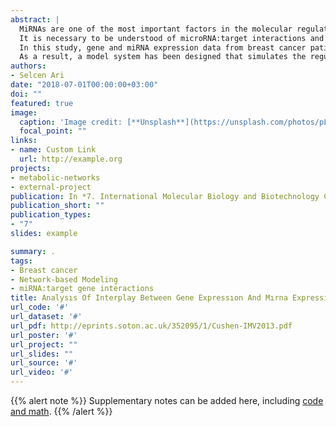 ```yaml
---
abstract: |
  MiRNAs are one of the most important factors in the molecular regulation of cancer. Since the discovery of their potential for diagnosis and treatment, studies attemped to explain interaction of miRNAs with their target genes. However, the fact that miRNAs affect multiple targets poses a challenge in miRNA:target analysis. 
  It is necessary to be understood of microRNA:target interactions and behaviors via network-based model system which includes microRNA binding and activity factors, for the identification of interactions between microRNAs and their targets. 
  In this study, gene and miRNA expression data from breast cancer patients were retrieved from TCGA and these data were integrated via miRNA:target binding data retrieved from high throughput immunoprecipitation experiments available at several databases. A model system has been developed taking into account factors that are important in miRNA:target interactions such as miRNA expression levels, gene expression level, seed type, binding energy and target site location on the gene. MiRNA:target interactions have been investigated by a network-based approach because single miRNA can have many targets and multiple miRNAs can exhibit repressive activity on one gene. In the case of a change in expression level of one the miRNA targets, recalculation of the expression levels of all the target genes interacting with that miRNA were analyzed on the network. 
  As a result, a model system has been designed that simulates the regulation mechanisms and competitive behaviors of target genes through miRNA. It is possible to calculate the changes in the expression levels of neighboring genes in the network after the change in the expression of a single gene. The examination of competing behaviors of target genes against common targets of miRNAs and cooperative activities of miRNA on the regulation of common targets on network by the model developed in this thesis study will facilitate the understanding of complex miRNA: target interactions. 
authors:
- Selcen Ari
date: "2018-07-01T00:00:00+03:00"
doi: ""
featured: true
image:
  caption: 'Image credit: [**Unsplash**](https://unsplash.com/photos/pLCdAaMFLTE)'
  focal_point: ""
links:
- name: Custom Link
  url: http://example.org
projects:
- metabolic-networks
- external-project
publication: In *7. International Molecular Biology and Biotechnology Congress*
publication_short: ""
publication_types:
- "7"
slides: example

summary: .
tags:
- Breast cancer
- Network-based Modeling
- miRNA:target gene interactions
title: Analysıs Of Interplay Between Gene Expressıon And Mırna Expressıon In Breast Cancer Next Generatıon Sequencıng Data
url_code: '#'
url_dataset: '#'
url_pdf: http://eprints.soton.ac.uk/352095/1/Cushen-IMV2013.pdf
url_poster: '#'
url_project: ""
url_slides: ""
url_source: '#'
url_video: '#'
---
```


{{% alert note %}}
Supplementary notes can be added here, including [code and math](https://sourcethemes.com/academic/docs/writing-markdown-latex/).
{{% /alert %}}
